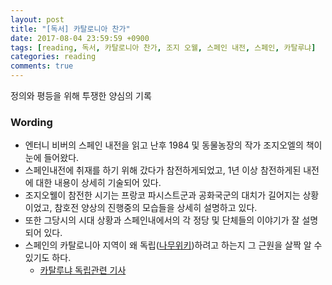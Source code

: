```yaml
---
layout: post
title: "[독서] 카탈로니아 찬가"
date: 2017-08-04 23:59:59 +0900
tags: [reading, 독서, 카탈로니아 찬가, 조지 오웰, 스페인 내전, 스페인, 카탈루냐]
categories: reading
comments: true
---
```

정의와 평등을 위해 투쟁한 양심의 기록

### Wording
* 엔터니 비버의 스페인 내전을 읽고 난후 1984 및 동물농장의 작가 조지오엘의 책이 눈에 들어왔다.
* 스페인내전에 취재를 하기 위해 갔다가 참전하게되었고, 1년 이상 참전하게된 내전에 대한 내용이 상세히 기술되어 있다. 
* 조지오웰이 참전한 시기는 프랑코 파시스트군과 공화국군의 대치가 길어지는 상황이었고, 참호전 양상의 진행중의 모습들을 상세히 설명하고 있다.
* 또한 그당시의 시대 상황과 스페인내에서의 각 정당 및 단체들의 이야기가 잘 설명되어 있다. 
* 스페인의 카탈로니아 지역이 왜 독립([나무위키](https://namu.wiki/w/%EC%B9%B4%ED%83%88%EB%A3%A8%EB%83%90%20%EB%8F%85%EB%A6%BD%EC%9A%B4%EB%8F%99))하려고 하는지 그 근원을 살짝 알 수 있기도 하다.
  * [카탈루냐 독립관련 기사](https://news.naver.com/main/read.nhn?mode=LSD&mid=sec&sid1=104&oid=025&aid=0002766425)